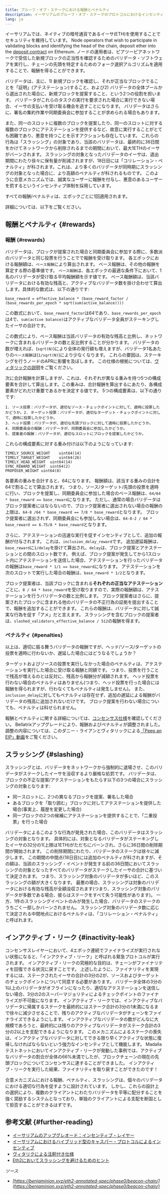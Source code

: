 ```yaml
---
title: プルーフ・オブ・ステークにおける報酬とペナルティ
description: イーサリアムのプルーフ・オブ・ステークのプロトコルにおけるインセンティブについて学ぶ
lang: ja
---
```


イーサリアムでは、ネイティブの暗号通貨であるイーサ(ETH)を使用することでセキュリティを維持しています。 Node operators that wish to participate in validating blocks and identifying the head of the chain, deposit ether into the [deposit contract](/staking/deposit-contract/) on Ethereum. ノードの運用者は、ピアツーピアネットワークで受信した新規ブロックの正当性を確認するためのバリデータ・ソフトウェアを実行し、チェーンの先頭を特定するためのフォーク選択アルゴリズムを適用することで、報酬を得ることができます。

バリデータは、主に、1) 新規ブロックを確認し、それが正当なブロックでることを「証明」(アテステーション)すること、および2) バリデータの全体プールから選出された場合に、新規ブロックを提案すること、という2つの役割を担います。 バリデータがこれらのタスクの実行を要求された場合に実行できない場合、イーサの支払いを受け取る機会を逃すことになります。 バリデータはさらに、署名の集約作業や同期委員会に参加することが求められる場合もあります。

また、同一のスロットに複数のブロックを提案したり、同一のスロットに対する複数のブロックにアテステーションを提供するなど、故意に実行することがとても困難であり、悪意を持つことを示すアクションも存在しています。 これらの行為は「スラッシング」の対象であり、当該のバリデータは、最終的に36日間をかけてネットワークから削除されるまでの期間において、最大1ETHのイーサがバーンされます。 スラッシングの対象となったバリデータのイーサは、退出期間にわたり徐々に保有量が削減されますが、18日目には「コリレーション・ペナルティ」が科されます。これは、より多くのバリデータが同時期にスラッシングの対象となった場合に、より高額のペナルティが科されるものです。 このように合意メカニズムでは、誠実なユーザーに報酬を付与し、悪意のあるユーザーを罰するというインセンティブ体制を採用しています。

すべての報酬/ペナルティは、エポックごとに1回適用されます。

詳細については、以下をご覧ください。

## 報酬とペナルティ {#rewards}

### 報酬 {#rewards}

バリデータは、ブロックが提案された場合と同期委員会に参加する際に、多数派のバリデータと同じ投票を行うことでで報酬を受け取ります。 各エポックにおける報酬額は、`べース報酬`により算出されます。 ベース報酬は、その他の報酬を算定する際の基準値です。 `ベース報酬`は、各エポックの最適な条件下において、1名のバリデータが受け取る平均報酬額を示す値です。 ベース報酬額は、当該バリデータにおける有効な残高と、アクティブなバリデータ数を掛け合わせて算出します。具体的な数式は、以下の通りです:

```
base_reward = effective_balance * (base_reward_factor / (base_rewards_per_epoch * sqrt(sum(active_balance))))
```

この数式において、`base_reward_factor`は64であり、`base_rewards_per_epoch`は4で、`sum(active balance)`はアクティブなバリデータ全員がステーキングしたイーサの合計です。

この数式により、ベース報酬は当該バリデータの有効な残高と比例し、ネットワークに含まれるバリデータの数と反比例することが分かります。 バリデータの数が増えれば、(`sqrt(N)`)により全体の発行額も増えますが、バリデータ1名あたりの`ベース報酬`は(`1/sqrt(N)`)により少なくなります。 これらの要因は、ステーキングを行うノードのAPRに影響を及ぼします。 この仕様の根拠については、[ヴィタリックの説明](https://notes.ethereum.org/@vbuterin/rkhCgQteN?type=view#Base-rewards)をご覧ください。

次に合計報酬を計算しますが、これは、それぞれが異なる重みを持つ5つの構成要素を合計して算出します。この重みは、合計報酬を算出するにあたり、各構成要素がどれだけ重要であるかを決定する値です。 5つの構成要素は、以下の通りです:

```
1. ソース投票：バリデータが、適切なソース・チェックポイントに対して、適時に投票したかどうか。2. ターゲット投票：バリデータが、適切なターゲット・チェックポイントに対して、適時に投票したかどうか。
3. ヘッド投票：バリデータが、適切な先頭ブロックに対して適時に投票したかどうか。
4. 同期委員会の報酬：バリデータが、同期委員会に参加したかどうか。
5. 提案者の報酬：バリデータが、適切なスロットにブロックを提案したかどうか。
```

これらの構成要素に対する重み付けは以下のようになっています:

```
TIMELY_SOURCE_WEIGHT    uint64(14)
TIMELY_TARGET_WEIGHT    uint64(26)
TIMELY_HEAD_WEIGHT  uint64(14)
SYNC_REWARD_WEIGHT  uint64(2)
PROPOSER_WEIGHT uint64(8)
```

各要素の重みを合計すると、64になります。 報酬額は、該当する重みの合計を64で割ることで算出されます。 つまり、ソース/ターゲット/先頭の投票を適時に行い、ブロックを提案し、同期委員会に参加した場合のベース報酬は、`64/64 * base_reward == base_reward`になります。 ただし、通常の場合バリデータはブロック提案者にはならないので、ブロック提案者に選出されない場合の報酬の上限は、`64-8 /64 * base_reward == 7/8 * base_reward`となります。 ブロック提案者に選出されず、同期委員会にも参加しない場合は、`64-8-2 / 64 * base_reward == 6.75/8 * base_reward`となります。

さらに、アテステーションの迅速な実行を促すインセンティブとして、追加の報酬が付与されます。 これは、`inclusion_delay_reward`です。 追加遅延報酬は、`base_reward`に`1/delay`を掛けて算出され、`delay`は、ブロック提案とアテステーションとの間のスロット数です。 例えば、ブロック提案が発生してから1スロット内にアテステーションを送信した場合、アテステーションを行ったバリデータの報酬は`base_reward * 1/1 == base_reward`になります。 アテステーションを次のスロットで実行した場合の報酬は、`base_reward * 1/2`となります。

ブロック提案者は、当該ブロックに含まれる**それぞれの正当なアテステーション**ごとに、`8 / 64 * base_reward`を受け取りますので、実際の報酬額は、アテステーションを行うバリデータの数と比例します。 ブロック提案者はさらに、提案されたブロックに含まれる他のバリデータの不正行為の証拠を提出することで、報酬を追加することができます。 これらの報酬は、バリデータに対して誠実な行為を促す「アメ」だと言えます。 スラッシングを含むブロックの提案者は、`slashed_validators_effective_balance / 512`の報酬を得ます。

### ペナルティ {#penalties}

以上は、適切に振る舞うバリデータの報酬ですが、ヘッド/ソース/ターゲットの投票を適時に行わないか、遅延した場合にはどうなるでしょうか？

ターゲットおよびソースの投票を実行しなかった場合のペナルティは、アテステーションを実行した場合に受け取る報酬と同額です。 つまり、投票を行うことで残高が増えるのとは反対に、残高から報酬分が減額されます。 ヘッド投票を行わない場合のペナルティはありません(つまり、ヘッド投票を行った場合には報酬を得られますが、行わなくてもペナルティは発生しません)。 また、`inclusion_delay`に対してもペナルティは存在せず、追加の遅延による報酬がバリデータの残高に追加されないだけです。 ブロック提案を行わない場合についても、ペナルティは科せられません。

報酬とペナルティに関する詳細については、[コンセンサス仕様](https://github.com/ethereum/consensus-specs/blob/dev/specs/altair/beacon-chain.md)を確認してください。 Bellatrixアップグレードにより、報酬およびペナルティが調整されました。調整の内容については、このダニー・ライアンとヴィタリックによる[「Peep an EIP」動画](https://www.youtube.com/watch?v=iaAEGs1DMgQ)をご覧ください。

## スラッシング {#slashing}

スラッシングとは、バリデータをネットワークから強制的に退場させ、このバリデータがステークしたイーサを没収するより厳格な処罰です。 バリデータは、ブロックの不正な提案/アテステーションをもたらす以下の3つの場合にスラッシングの対象となります:

- 同一スロットに、2つの異なるブロックを提案、署名した場合
- あるブロックを「取り囲む」ブロックに対してアテステーションを提供した場合(事実上、履歴を変更した場合)
- 同一ブロックの2つの候補にアテステーションを提供することで、「二重投票」を行った場合

バリデータによるこのような行為が発見された場合、このバリデータはスラッシングの対象となります。 具体的には、対象となるバリデータがステーキングしたイーサの32分の1(上限は1ETH)がただちにバーンされ、さらに36日間の削除期間が開始されます。 この削除期間にわたり、バリデータのステークは徐々に減少します。 この期間の中間点(18日目)には追加のペナルティが科されますが、その額は、当該のスラッシング・イベントが発生する前の36日間においてスラッシングの対象となったすべてのバリデータがステークしたイーサの合計に基づいて決定されます。 つまり、スラッシング対象のバリデータが多いほど、このスラッシングの額が大きくなります。 最悪の場合、スラッシングは対象のバリデータにおける有効な残高が全額没収されます(つまり、スラッシング対象のバリデータが多数である場合、彼らはステークをすべて失う可能性があります)。 一方、1件のスラッシングイベントのみが発生した場合、バリデータのステークのうちごく一部しかバーンされません。 スラッシング対象のバリデータ数に応じて決定される中間地点におけるペナルティは、「コリレーション・ペナルティ」と呼ばれます。

## インアクティブ・リーク {#inactivity-leak}

コンセンサスレイヤーにおいて、4エポック連続でファイナライズが実行されない状態になると、「インアクティブ・リーク」と呼ばれる緊急プロトコルが実行されます。 インアクティブ・リークの究極的な目的は、チェーンがファイナリティを回復できる状況に戻すことです。 上述したように、ファイナリティを実現するには、ステークされたイーサの合計の3分の2が、ソースおよびターゲットのチェックポイントについて同意する必要があります。 バリデータ全体の3分の1以上のバリデータがオフラインになったり、適切なアテステーションを送信しない場合、3分の2のスーパーマジョリティによるチェックポイントのファイナライズが不可能になります。 インアクティブ・リークでは、インアクティブなバリデータに帰属するステークを最終的にはステーク合計の3分の1未満になるまで徐々に減少させることで、残りのアクティブなバリデータがチェーンをファイナライズできるようにします。 インアクティブなバリデータの数がどんなに大規模であろうと、最終的には残りのアクティブなバリデータがステーク合計の3分の2以上を支配できるようになります。 このメカニズムによるステークの喪失は、インアクティブなバリデータに対してできる限り早くアクティブな状態に復帰しなければならないという強力なインセンティブとして機能します。 Madallaテストネットにおいてインアクティブ・リークが発動した事例では、アクティブなバリデータの割合が全体の66%未満でしたが、ブロックチェーンの現在の先頭ブロックについてコンセンサスに達することができました。 インアクティブ・リークを実行した結果、ファイナリティを取り戻すことができたのです！

合意メカニズムにおける報酬、ペナルティ、スラッシングは、個々のバリデータにおける適切な行為を促すように設計されています。 しかし、これらの設計上の選択により、複数のクライアントにわたりバリデータを平等に配分することを強く奨励するシステムとなっており、単独のクライアントによる支配を断固として拒否することができるはずです。

## 参考文献 {#further-reading}

- [イーサリアムのアップグレオード：インセンティブ・レイヤー](https://eth2book.info/altair/part2/incentives)
- [イーサリアムにおけるハイブリッド型のキャスパー・プロトコルによるインセンティブ](https://arxiv.org/pdf/1903.04205.pdf)
- [ヴィタリクによる注釈付き仕様](https://github.com/ethereum/annotated-spec/blob/master/phase0/beacon-chain.md#rewards-and-penalties-1)
- [Eth2においてスラッシングを避けるためのヒント](https://medium.com/prysmatic-labs/eth2-slashing-prevention-tips-f6faa5025f50)

_ソース_

- _[https://benjaminion.xyz/eth2-annotated-spec/phase0/beacon-chain/](https://benjaminion.xyz/eth2-annotated-spec/phase0/beacon-chain/)_
